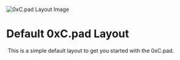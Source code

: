 ![0xC.pad Layout Image](https://i.imgur.com/pk4G33B.png)
​
# Default 0xC.pad Layout
​
This is a simple default layout to get you started with the 0xC.pad.
